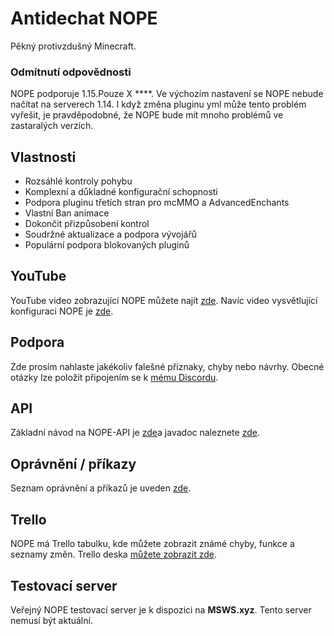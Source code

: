 # Antidechat NOPE
Pěkný protivzdušný Minecraft.

### Odmítnutí odpovědnosti
NOPE podporuje 1.15.Pouze X ****. Ve výchozím nastavení se NOPE nebude načítat na serverech 1.14. I když změna pluginu yml může tento problém vyřešit, je pravděpodobné, že NOPE bude mít mnoho problémů ve zastaralých verzích.

## Vlastnosti
* Rozsáhlé kontroly pohybu
* Komplexní a důkladné konfigurační schopnosti
* Podpora pluginu třetích stran pro mcMMO a AdvancedEnchants
* Vlastní Ban animace
* Dokončit přizpůsobení kontrol
* Soudržné aktualizace a podpora vývojářů
* Populární podpora blokovaných pluginů

## YouTube
YouTube video zobrazující NOPE můžete najít [zde](https://www.youtube.com/watch?v=QNumBz-Phwg). Navíc video vysvětlující konfiguraci NOPE je [zde](https://www.youtube.com/watch?v=XVuXKsJEAkQ).

## Podpora
Zde prosím nahlaste jakékoliv falešné příznaky, chyby nebo návrhy. Obecné otázky lze položit připojením se k [mému Discordu](https://nope.msws.xyz/discord).

## API
Základní návod na NOPE-API je [zde](https://github.com/MSWS/NOPE/wiki/API)a javadoc naleznete [zde](http://docs.msws.xyz).

## Oprávnění / příkazy
Seznam oprávnění a příkazů je uveden [zde](https://github.com/MSWS/NOPE/wiki/Permissions).

## Trello
NOPE má Trello tabulku, kde můžete zobrazit známé chyby, funkce a seznamy změn. Trello deska [můžete zobrazit zde](https://nope.msws.xyz/trello).

## Testovací server
Veřejný NOPE testovací server je k dispozici na **MSWS.xyz**. Tento server nemusí být aktuální.